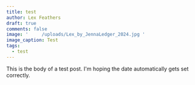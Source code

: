 ```yaml
---
title: test
author: Lex Feathers
draft: true
comments: false
image: '     /uploads/Lex_by_JennaLedger_2024.jpg '
image_caption: Test
tags:
  - test
---
```

This is the body of a test post. I'm hoping the date automatically gets set correctly.
